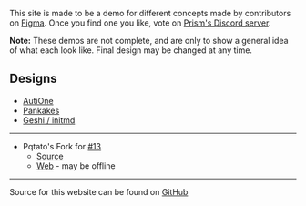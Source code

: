 This site is made to be a demo for different concepts made by contributors on [Figma](https://www.figma.com/file/tyosVKuUxF3RoUpEbUiQBD/%F0%9F%8C%88-PRISM). Once you find one you like, vote on [Prism's Discord server](https://discord.gg/prismlauncher).

**Note:** These demos are not complete, and are only to show a general idea of what each look like. Final design may be changed at any time.

## Designs

* [AutiOne](autione.html)
* [Pankakes](pankakes.html)
* [Geshi / initmd](geshi.html)

---

* Pqtato's Fork for [#13](https://github.com/PrismLauncher/prismlauncher.github.io/pull/13)
  * [Source](https://github.com/jschenke488/prismlauncher.github.io)
  * [Web](https://homelab.pqtato.pw) - may be offline

---

Source for this website can be found on [GitHub](https://github.com/jschenke488/prismlauncher-web-concept-demos)
